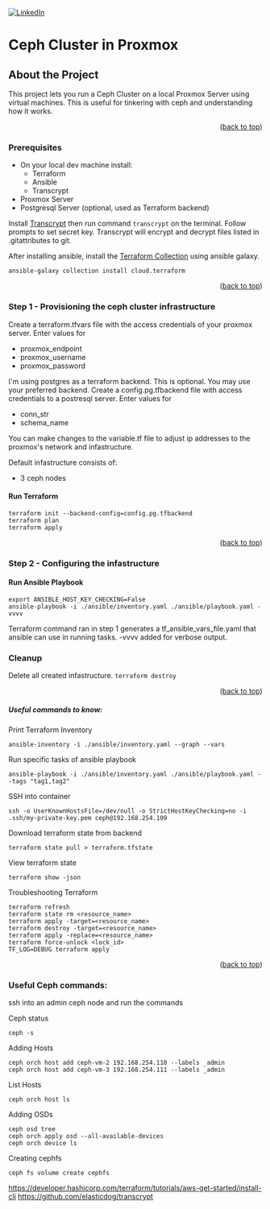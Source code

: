 <a id="readme-top"></a>

[![LinkedIn][linkedin-shield]][linkedin-url]

# Ceph Cluster in Proxmox

## About the Project

This project lets you run a Ceph Cluster on a local Proxmox Server using virtual machines. This is useful for tinkering with ceph and understanding how it works. 

<p align="right">(<a href="#readme-top">back to top</a>)</p>

### Prerequisites

* On your local dev machine install:
  * Terraform
  * Ansible
  * Transcrypt
* Proxmox Server
* Postgresql Server (optional, used as Terraform backend)

Install [Transcrypt](https://github.com/elasticdog/transcrypt) then run command `transcrypt` on the terminal. 
Follow prompts to set secret key. 
Transcrypt will encrypt and decrypt files listed in .gitattributes to git.  

After installing ansible, install the [Terraform Collection][terraform-collection] using ansible galaxy.
```
ansible-galaxy collection install cloud.terraform
```

<p align="right">(<a href="#readme-top">back to top</a>)</p>

### Step 1 - Provisioning the ceph cluster infrastructure

Create a terraform.tfvars file with the access credentials of your proxmox server. Enter values for 
* proxmox_endpoint
* proxmox_username
* proxmox_password

I'm using postgres as a terraform backend. This is optional. You may use your preferred backend. 
Create a config.pg.tfbackend file with access credentials to a postresql server. Enter values for
* conn_str
* schema_name

You can make changes to the variable.tf file to adjust ip addresses to the proxmox's network and infastructure. 

Default infastructure consists of:
* 3 ceph nodes

#### Run Terraform
```
terraform init --backend-config=config.pg.tfbackend 
terraform plan
terraform apply
```
<p align="right">(<a href="#readme-top">back to top</a>)</p>

### Step 2 - Configuring the infastructure

#### Run Ansible Playbook
```
export ANSIBLE_HOST_KEY_CHECKING=False
ansible-playbook -i ./ansible/inventory.yaml ./ansible/playbook.yaml -vvvv
```
Terraform command ran in step 1 generates a tf_ansible_vars_file.yaml that ansible can use in running tasks. -vvvv added for verbose output.

### Cleanup
Delete all created infastructure.
`terraform destroy`

<p align="right">(<a href="#readme-top">back to top</a>)</p>

##### Useful commands to know:
Print Terraform Inventory
```
ansible-inventory -i ./ansible/inventory.yaml --graph --vars
```

Run specific tasks of ansible playbook
```
ansible-playbook -i ./ansible/inventory.yaml ./ansible/playbook.yaml --tags "tag1,tag2"
```

SSH into container
```
ssh -o UserKnownHostsFile=/dev/null -o StrictHostKeyChecking=no -i .ssh/my-private-key.pem ceph@192.168.254.109
```

Download terraform state from backend
```
terraform state pull > terraform.tfstate
```

View terraform state
```
terraform show -json
```


Troubleshooting Terraform
```
terraform refresh
terraform state rm <resource_name>
terraform apply -target=<resource_name>
terraform destroy -target=<resource_name>
terraform apply -replace=<resource_name>
terraform force-unlock <lock_id>
TF_LOG=DEBUG terraform apply
```
<p align="right">(<a href="#readme-top">back to top</a>)</p>

### Useful Ceph commands:
ssh into an admin ceph node and run the commands

Ceph status
```
ceph -s
```

Adding Hosts
```
ceph orch host add ceph-vm-2 192.168.254.110 --labels _admin
ceph orch host add ceph-vm-3 192.168.254.111 --labels _admin
```

List Hosts
```
ceph orch host ls
```

Adding OSDs
```
ceph osd tree
ceph orch apply osd --all-available-devices
ceph orch device ls
```

Creating cephfs
```
ceph fs volume create cephfs
```

<!-- MARKDOWN LINKS & IMAGES -->
<!-- https://www.markdownguide.org/basic-syntax/#reference-style-links -->
[linkedin-shield]: https://img.shields.io/badge/-LinkedIn-black.svg?style=for-the-badge&logo=linkedin&colorB=555
[linkedin-url]: https://linkedin.com/in/angelopaolosantos
[product-screenshot]: images.png
[terraform-collection]: https://galaxy.ansible.com/ui/repo/published/cloud/terraform/


https://developer.hashicorp.com/terraform/tutorials/aws-get-started/install-cli
https://github.com/elasticdog/transcrypt